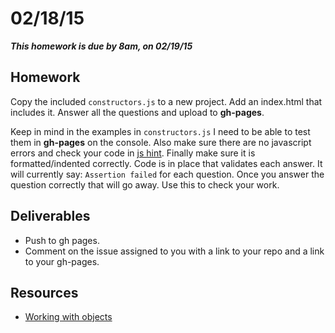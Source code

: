 # 02/18/15

___This homework is due by 8am, on 02/19/15___

## Homework

Copy the included `constructors.js` to a new project. Add an index.html that includes it. Answer all the questions and upload to __gh-pages__.

Keep in mind in the examples in `constructors.js`
I need to be able to test them in __gh-pages__ on the
console. Also make sure there are no javascript errors
and check your code in [js hint](http://jshint.com/). Finally make sure it
is formatted/indented correctly. Code is in place
that validates each answer. It will currently say:
`Assertion failed` for each question. Once you answer
the question correctly that will go away. Use this to
check your work.

## Deliverables

* Push to gh pages.
* Comment on the issue assigned to you with a link to your repo and a link
to your gh-pages.

## Resources

* [Working with objects](https://developer.mozilla.org/en-US/docs/Web/JavaScript/Guide/Working_with_Objects)
